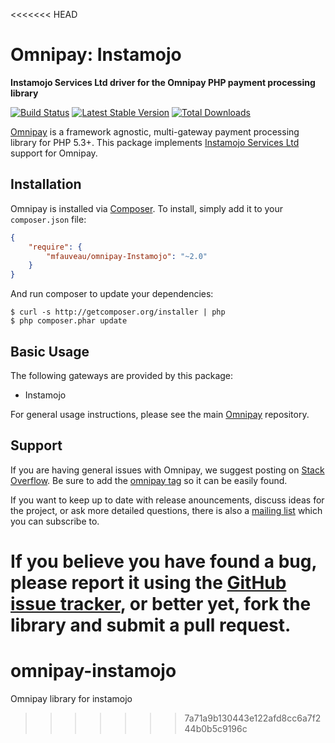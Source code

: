 <<<<<<< HEAD
# Omnipay: Instamojo

**Instamojo Services Ltd driver for the Omnipay PHP payment processing library**

[![Build Status](https://travis-ci.org/mfauveau/omnipay-Instamojo.png?branch=master)](https://travis-ci.org/mfauveau/omnipay-Instamojo)
[![Latest Stable Version](https://poser.pugx.org/mfauveau/omnipay-Instamojo/version.png)](https://packagist.org/packages/mfauveau/omnipay-Instamojo)
[![Total Downloads](https://poser.pugx.org/mfauveau/omnipay-Instamojo/d/total.png)](https://packagist.org/packages/mfauveau/omnipay-Instamojo)

[Omnipay](https://github.com/omnipay/omnipay) is a framework agnostic, multi-gateway payment
processing library for PHP 5.3+. This package implements [Instamojo Services Ltd](http://www.Instamojoservices.com/index.php/) support for Omnipay.

## Installation

Omnipay is installed via [Composer](http://getcomposer.org/). To install, simply add it
to your `composer.json` file:

```json
{
    "require": {
        "mfauveau/omnipay-Instamojo": "~2.0"
    }
}
```

And run composer to update your dependencies:

    $ curl -s http://getcomposer.org/installer | php
    $ php composer.phar update

## Basic Usage

The following gateways are provided by this package:

* Instamojo

For general usage instructions, please see the main [Omnipay](https://github.com/omnipay/omnipay)
repository.

## Support

If you are having general issues with Omnipay, we suggest posting on
[Stack Overflow](http://stackoverflow.com/). Be sure to add the
[omnipay tag](http://stackoverflow.com/questions/tagged/omnipay) so it can be easily found.

If you want to keep up to date with release anouncements, discuss ideas for the project,
or ask more detailed questions, there is also a [mailing list](https://groups.google.com/forum/#!forum/omnipay) which
you can subscribe to.

If you believe you have found a bug, please report it using the [GitHub issue tracker](https://github.com/mfauveau/omnipay-Instamojo/issues),
or better yet, fork the library and submit a pull request.
=======
# omnipay-instamojo
Omnipay library for instamojo
>>>>>>> 7a71a9b130443e122afd8cc6a7f244b0b5c9196c
